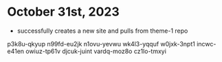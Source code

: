 # October 31st, 2023
- successfully creates a new site and pulls from 
theme-1 repo 

p3k8u-qkyup
n99fd-eu2jk
n1ovu-yevwu
wk4l3-yqquf
w0jxk-3npt1
incwc-e41en
owiuz-tp61v
djcuk-juint
vardq-moz8o
cz1lo-tmxyi